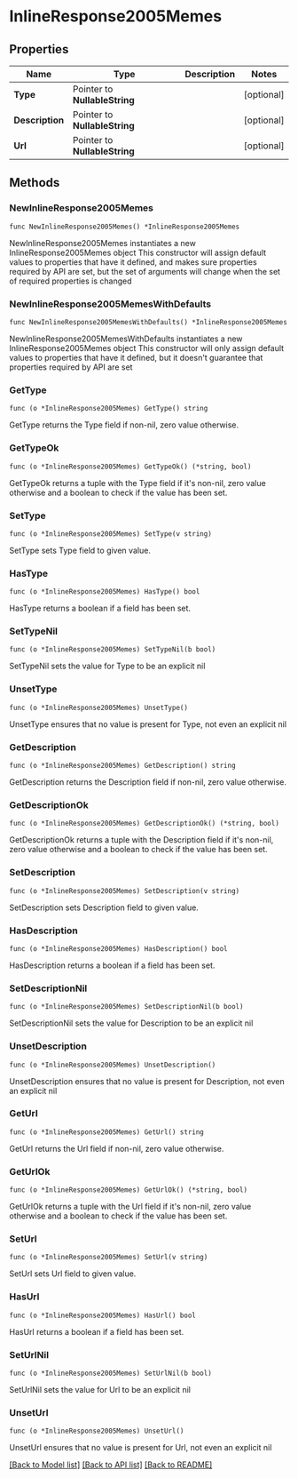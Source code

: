 # InlineResponse2005Memes

## Properties

Name | Type | Description | Notes
------------ | ------------- | ------------- | -------------
**Type** | Pointer to **NullableString** |  | [optional] 
**Description** | Pointer to **NullableString** |  | [optional] 
**Url** | Pointer to **NullableString** |  | [optional] 

## Methods

### NewInlineResponse2005Memes

`func NewInlineResponse2005Memes() *InlineResponse2005Memes`

NewInlineResponse2005Memes instantiates a new InlineResponse2005Memes object
This constructor will assign default values to properties that have it defined,
and makes sure properties required by API are set, but the set of arguments
will change when the set of required properties is changed

### NewInlineResponse2005MemesWithDefaults

`func NewInlineResponse2005MemesWithDefaults() *InlineResponse2005Memes`

NewInlineResponse2005MemesWithDefaults instantiates a new InlineResponse2005Memes object
This constructor will only assign default values to properties that have it defined,
but it doesn't guarantee that properties required by API are set

### GetType

`func (o *InlineResponse2005Memes) GetType() string`

GetType returns the Type field if non-nil, zero value otherwise.

### GetTypeOk

`func (o *InlineResponse2005Memes) GetTypeOk() (*string, bool)`

GetTypeOk returns a tuple with the Type field if it's non-nil, zero value otherwise
and a boolean to check if the value has been set.

### SetType

`func (o *InlineResponse2005Memes) SetType(v string)`

SetType sets Type field to given value.

### HasType

`func (o *InlineResponse2005Memes) HasType() bool`

HasType returns a boolean if a field has been set.

### SetTypeNil

`func (o *InlineResponse2005Memes) SetTypeNil(b bool)`

 SetTypeNil sets the value for Type to be an explicit nil

### UnsetType
`func (o *InlineResponse2005Memes) UnsetType()`

UnsetType ensures that no value is present for Type, not even an explicit nil
### GetDescription

`func (o *InlineResponse2005Memes) GetDescription() string`

GetDescription returns the Description field if non-nil, zero value otherwise.

### GetDescriptionOk

`func (o *InlineResponse2005Memes) GetDescriptionOk() (*string, bool)`

GetDescriptionOk returns a tuple with the Description field if it's non-nil, zero value otherwise
and a boolean to check if the value has been set.

### SetDescription

`func (o *InlineResponse2005Memes) SetDescription(v string)`

SetDescription sets Description field to given value.

### HasDescription

`func (o *InlineResponse2005Memes) HasDescription() bool`

HasDescription returns a boolean if a field has been set.

### SetDescriptionNil

`func (o *InlineResponse2005Memes) SetDescriptionNil(b bool)`

 SetDescriptionNil sets the value for Description to be an explicit nil

### UnsetDescription
`func (o *InlineResponse2005Memes) UnsetDescription()`

UnsetDescription ensures that no value is present for Description, not even an explicit nil
### GetUrl

`func (o *InlineResponse2005Memes) GetUrl() string`

GetUrl returns the Url field if non-nil, zero value otherwise.

### GetUrlOk

`func (o *InlineResponse2005Memes) GetUrlOk() (*string, bool)`

GetUrlOk returns a tuple with the Url field if it's non-nil, zero value otherwise
and a boolean to check if the value has been set.

### SetUrl

`func (o *InlineResponse2005Memes) SetUrl(v string)`

SetUrl sets Url field to given value.

### HasUrl

`func (o *InlineResponse2005Memes) HasUrl() bool`

HasUrl returns a boolean if a field has been set.

### SetUrlNil

`func (o *InlineResponse2005Memes) SetUrlNil(b bool)`

 SetUrlNil sets the value for Url to be an explicit nil

### UnsetUrl
`func (o *InlineResponse2005Memes) UnsetUrl()`

UnsetUrl ensures that no value is present for Url, not even an explicit nil

[[Back to Model list]](../README.md#documentation-for-models) [[Back to API list]](../README.md#documentation-for-api-endpoints) [[Back to README]](../README.md)


